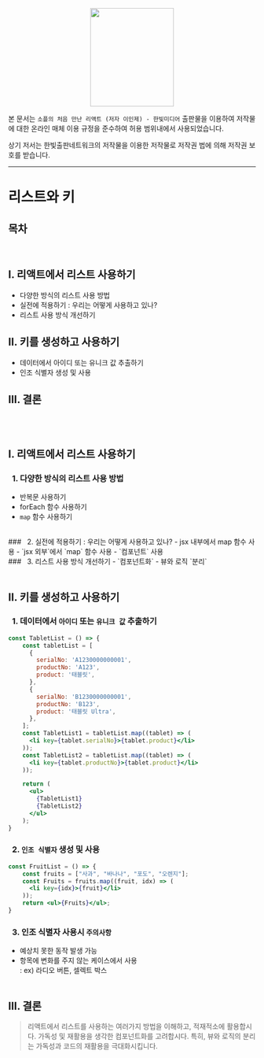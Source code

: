 <center>
<img src=./resources/soaple.jpg
width="170" height="200">
</center>

본 문서는 ``소플의 처음 만난 리액트 (저자 이인제) - 한빛미디어`` 출판물을 이용하여 저작물에 대한 온라인 매체 이용 규정을 준수하여 허용 범위내에서 사용되었습니다.

상기 저서는 한빛출판네트워크의 저작물을 이용한 저작물로 저작권 법에 의해 저작권 보호를 받습니다.

---

# 리스트와 키

## 목차
<br>

## Ⅰ. 리액트에서 리스트 사용하기
- 다양한 방식의 리스트 사용 방법
- 실전에 적용하기 : 우리는 어떻게 사용하고 있나?
- 리스트 사용 방식 개선하기
## Ⅱ. 키를 생성하고 사용하기
- 데이터에서 아이디 또는 유니크 값 추출하기
- 인조 식별자 생성 및 사용
## Ⅲ. 결론
<br><br>

## Ⅰ. 리액트에서 리스트 사용하기
### &nbsp;&nbsp;1. 다양한 방식의 리스트 사용 방법
- 반복문 사용하기
- forEach 함수 사용하기
- `map` 함수 사용하기
<br>
### &nbsp;&nbsp;2. 실전에 적용하기 : 우리는 어떻게 사용하고 있나?
- jsx 내부에서 map 함수 사용
- `jsx 외부`에서 `map` 함수 사용
- `컴포넌트` 사용
<br>
### &nbsp;&nbsp;3. 리스트 사용 방식 개선하기
- `컴포넌트화`
- 뷰와 로직 `분리`
<br><br>

## Ⅱ. 키를 생성하고 사용하기
### &nbsp;&nbsp;1. 데이터에서 `아이디` 또는 `유니크 값` 추출하기
```jsx
const TabletList = () => {
    const tabletList = [
      {
        serialNo: 'A1230000000001',
        productNo: 'A123',
        product: '태블릿',
      },
      {
        serialNo: 'B1230000000001',
        productNo: 'B123',
        product: '태블릿 Ultra',
      },
    ];
    const TabletList1 = tabletList.map((tablet) => (
      <li key={tablet.serialNo}>{tablet.product}</li>
    ));
    const TabletList2 = tabletList.map((tablet) => (
      <li key={tablet.productNo}>{tablet.product}</li>
    ));

    return (
      <ul>
        {TabletList1}
        {TabletList2}
      </ul>
    );
}
```
### &nbsp;&nbsp;2. `인조 식별자` 생성 및 사용
```jsx
const FruitList = () => {
    const fruits = ["사과", "바나나", "포도", "오렌지"];
    const Fruits = fruits.map((fruit, idx) => (
      <li key={idx}>{fruit}</li>
    ));
    return <ul>{Fruits}</ul>;
}
```
### &nbsp;&nbsp;3. 인조 식별자 사용시 `주의사항`
- 예상치 못한 동작 발생 가능
- 항목에 변화를 주지 않는 케이스에서 사용  
: ex) 라디오 버튼, 셀렉트 박스
<br><br>

## Ⅲ. 결론
> 리액트에서 리스트를 사용하는 여러가지 방법을 이해하고, 적재적소에 활용합시다. 가독성 및 재활용을 생각한 컴포넌트화를 고려합시다. 특히, 뷰와 로직의 분리는 가독성과 코드의 재활용을 극대화시킵니다.